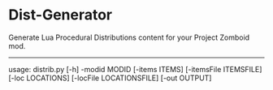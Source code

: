 # Dist-Generator
Generate Lua Procedural Distributions content for your Project Zomboid mod.

---
usage: distrib.py [-h] -modid MODID [-items ITEMS] [-itemsFile ITEMSFILE] [-loc LOCATIONS]
                  [-locFile LOCATIONSFILE] [-out OUTPUT]
